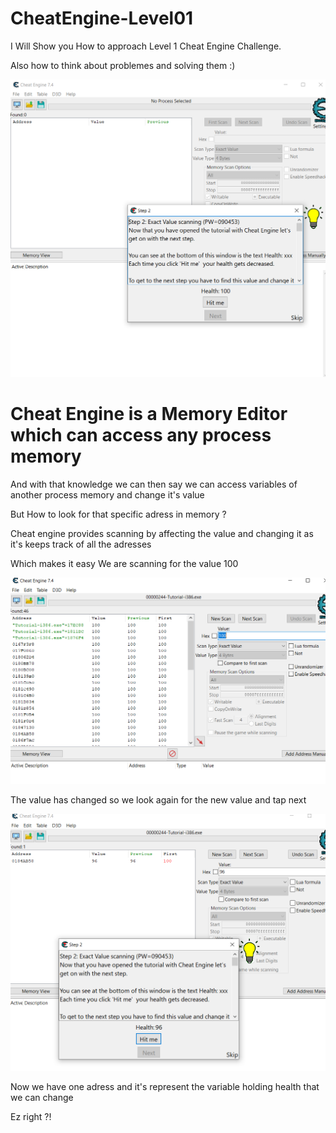 # CheatEngine-Level01


I Will Show you How to approach Level 1 Cheat Engine Challenge.

Also how to think about problemes and solving them :)

![None](https://github.com/MaroXDBG/CheatEngine-Level01/blob/main/screens/Capture.PNG)


# Cheat Engine is a Memory Editor which can access any process memory 

And with that knowledge we can then say we can access variables of another process memory and change it's value

But How to look for that specific adress in memory ? 

Cheat engine provides scanning by affecting the value and changing it as it's keeps track of all the adresses

Which makes it easy 
We are scanning for the value 100

![None](https://github.com/MaroXDBG/CheatEngine-Level01/blob/main/screens/Capture2.PNG)

The value has changed so we look again for the new value and tap next

![None](https://github.com/MaroXDBG/CheatEngine-Level01/blob/main/screens/Capture3.PNG)

Now we have one adress and it's represent the variable holding health that we can change 


Ez right ?!




